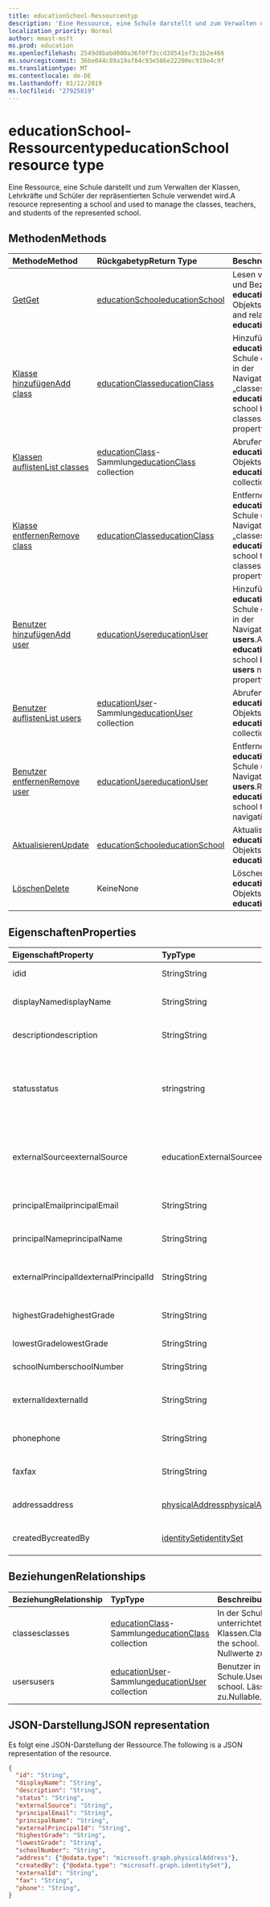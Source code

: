 ```yaml
---
title: educationSchool-Ressourcentyp
description: 'Eine Ressource, eine Schule darstellt und zum Verwalten der Klassen, Lehrkräfte und Schüler der repräsentierten Schule verwendet wird.  '
localization_priority: Normal
author: mmast-msft
ms.prod: education
ms.openlocfilehash: 2549d8babd000a36f0ff3ccd38541ef3c1b2e466
ms.sourcegitcommit: 36be044c89a19af84c93e586e22200ec919e4c9f
ms.translationtype: MT
ms.contentlocale: de-DE
ms.lasthandoff: 01/12/2019
ms.locfileid: "27925819"
---
```

# <a name="educationschool-resource-type"></a><span data-ttu-id="a2957-103">educationSchool-Ressourcentyp</span><span class="sxs-lookup"><span data-stu-id="a2957-103">educationSchool resource type</span></span>

<span data-ttu-id="a2957-104">Eine Ressource, eine Schule darstellt und zum Verwalten der Klassen, Lehrkräfte und Schüler der repräsentierten Schule verwendet wird.</span><span class="sxs-lookup"><span data-stu-id="a2957-104">A resource representing a school and used to manage the classes, teachers, and students of the represented school.</span></span>  


## <a name="methods"></a><span data-ttu-id="a2957-105">Methoden</span><span class="sxs-lookup"><span data-stu-id="a2957-105">Methods</span></span>

| <span data-ttu-id="a2957-106">Methode</span><span class="sxs-lookup"><span data-stu-id="a2957-106">Method</span></span>           | <span data-ttu-id="a2957-107">Rückgabetyp</span><span class="sxs-lookup"><span data-stu-id="a2957-107">Return Type</span></span>    |<span data-ttu-id="a2957-108">Beschreibung</span><span class="sxs-lookup"><span data-stu-id="a2957-108">Description</span></span>|
|:---------------|:--------|:----------|
|[<span data-ttu-id="a2957-109">Get</span><span class="sxs-lookup"><span data-stu-id="a2957-109">Get</span></span>](../api/educationschool-get.md) | [<span data-ttu-id="a2957-110">educationSchool</span><span class="sxs-lookup"><span data-stu-id="a2957-110">educationSchool</span></span>](educationschool.md) |<span data-ttu-id="a2957-111">Lesen von Eigenschaften und Beziehungen eines **educationSchool**-Objekts.</span><span class="sxs-lookup"><span data-stu-id="a2957-111">Read properties and relationships of an **educationSchool** object.</span></span>|
|[<span data-ttu-id="a2957-112">Klasse hinzufügen</span><span class="sxs-lookup"><span data-stu-id="a2957-112">Add class</span></span>](../api/educationschool-post-classes.md) |[<span data-ttu-id="a2957-113">educationClass</span><span class="sxs-lookup"><span data-stu-id="a2957-113">educationClass</span></span>](educationclass.md)| <span data-ttu-id="a2957-114">Hinzufügen einer neuen **educationClass** für die Schule durch Bereitstellen in der Navigationseigenschaft „classes“.</span><span class="sxs-lookup"><span data-stu-id="a2957-114">Add a new **educationClass** for the school by posting to the classes navigation property.</span></span>|
|[<span data-ttu-id="a2957-115">Klassen auflisten</span><span class="sxs-lookup"><span data-stu-id="a2957-115">List classes</span></span>](../api/educationschool-list-classes.md) |<span data-ttu-id="a2957-116">[educationClass](educationclass.md)-Sammlung</span><span class="sxs-lookup"><span data-stu-id="a2957-116">[educationClass](educationclass.md) collection</span></span>| <span data-ttu-id="a2957-117">Abrufen der **educationClass**-Objektsammlung.</span><span class="sxs-lookup"><span data-stu-id="a2957-117">Get the **educationClass** object collection.</span></span>|
|[<span data-ttu-id="a2957-118">Klasse entfernen</span><span class="sxs-lookup"><span data-stu-id="a2957-118">Remove class</span></span>](../api/educationschool-delete-classes.md) |[<span data-ttu-id="a2957-119">educationClass</span><span class="sxs-lookup"><span data-stu-id="a2957-119">educationClass</span></span>](educationclass.md)| <span data-ttu-id="a2957-120">Entfernen einer **educationClass** von der Schule über die Navigationseigenschaft „classes“.</span><span class="sxs-lookup"><span data-stu-id="a2957-120">Remove an **educationClass** from the school through the classes navigation property.</span></span>|
|[<span data-ttu-id="a2957-121">Benutzer hinzufügen</span><span class="sxs-lookup"><span data-stu-id="a2957-121">Add user</span></span>](../api/educationschool-post-users.md) |[<span data-ttu-id="a2957-122">educationUser</span><span class="sxs-lookup"><span data-stu-id="a2957-122">educationUser</span></span>](educationuser.md)| <span data-ttu-id="a2957-123">Hinzufügen eines neuen **educationUser** für die Schule durch Bereitstellen in der Navigationseigenschaft **users**.</span><span class="sxs-lookup"><span data-stu-id="a2957-123">Add a new **educationUser** for the school by posting to the **users** navigation property.</span></span>|
|[<span data-ttu-id="a2957-124">Benutzer auflisten</span><span class="sxs-lookup"><span data-stu-id="a2957-124">List users</span></span>](../api/educationschool-list-users.md) |<span data-ttu-id="a2957-125">[educationUser](educationuser.md)-Sammlung</span><span class="sxs-lookup"><span data-stu-id="a2957-125">[educationUser](educationuser.md) collection</span></span>| <span data-ttu-id="a2957-126">Abrufen der **educationUser**-Objektsammlung.</span><span class="sxs-lookup"><span data-stu-id="a2957-126">Get the **educationUser** object collection.</span></span>|
|[<span data-ttu-id="a2957-127">Benutzer entfernen</span><span class="sxs-lookup"><span data-stu-id="a2957-127">Remove user</span></span>](../api/educationschool-delete-users.md) |[<span data-ttu-id="a2957-128">educationUser</span><span class="sxs-lookup"><span data-stu-id="a2957-128">educationUser</span></span>](educationuser.md)| <span data-ttu-id="a2957-129">Entfernen eines **educationUser** von der Schule über die Navigationseigenschaft **users**.</span><span class="sxs-lookup"><span data-stu-id="a2957-129">Remove an **educationUser** from the school through the **users** navigation property.</span></span>|
|[<span data-ttu-id="a2957-130">Aktualisieren</span><span class="sxs-lookup"><span data-stu-id="a2957-130">Update</span></span>](../api/educationschool-update.md) | [<span data-ttu-id="a2957-131">educationSchool</span><span class="sxs-lookup"><span data-stu-id="a2957-131">educationSchool</span></span>](educationschool.md) |<span data-ttu-id="a2957-132">Aktualisieren eines **educationSchool**-Objekts.</span><span class="sxs-lookup"><span data-stu-id="a2957-132">Update an **educationSchool** object.</span></span> |
|[<span data-ttu-id="a2957-133">Löschen</span><span class="sxs-lookup"><span data-stu-id="a2957-133">Delete</span></span>](../api/educationschool-delete.md) | <span data-ttu-id="a2957-134">Keine</span><span class="sxs-lookup"><span data-stu-id="a2957-134">None</span></span> |<span data-ttu-id="a2957-135">Löschen eines **educationSchool**-Objekts.</span><span class="sxs-lookup"><span data-stu-id="a2957-135">Delete an **educationSchool** object.</span></span> |

## <a name="properties"></a><span data-ttu-id="a2957-136">Eigenschaften</span><span class="sxs-lookup"><span data-stu-id="a2957-136">Properties</span></span>
| <span data-ttu-id="a2957-137">Eigenschaft</span><span class="sxs-lookup"><span data-stu-id="a2957-137">Property</span></span>     | <span data-ttu-id="a2957-138">Typ</span><span class="sxs-lookup"><span data-stu-id="a2957-138">Type</span></span>   |<span data-ttu-id="a2957-139">Beschreibung</span><span class="sxs-lookup"><span data-stu-id="a2957-139">Description</span></span>|
|:---------------|:--------|:----------|
|<span data-ttu-id="a2957-140">id</span><span class="sxs-lookup"><span data-stu-id="a2957-140">id</span></span>|<span data-ttu-id="a2957-141">String</span><span class="sxs-lookup"><span data-stu-id="a2957-141">String</span></span>|<span data-ttu-id="a2957-142">GUID dieser Schule</span><span class="sxs-lookup"><span data-stu-id="a2957-142">GUID of this school.</span></span>|
|<span data-ttu-id="a2957-143">displayName</span><span class="sxs-lookup"><span data-stu-id="a2957-143">displayName</span></span>| <span data-ttu-id="a2957-144">String</span><span class="sxs-lookup"><span data-stu-id="a2957-144">String</span></span>| <span data-ttu-id="a2957-145">Anzeigename der Schule</span><span class="sxs-lookup"><span data-stu-id="a2957-145">Display name of the school.</span></span>| 
|<span data-ttu-id="a2957-146">description</span><span class="sxs-lookup"><span data-stu-id="a2957-146">description</span></span>| <span data-ttu-id="a2957-147">String</span><span class="sxs-lookup"><span data-stu-id="a2957-147">String</span></span> | <span data-ttu-id="a2957-148">Beschreibung der Schule</span><span class="sxs-lookup"><span data-stu-id="a2957-148">Description of the school.</span></span>| 
|<span data-ttu-id="a2957-149">status</span><span class="sxs-lookup"><span data-stu-id="a2957-149">status</span></span>| <span data-ttu-id="a2957-150">string</span><span class="sxs-lookup"><span data-stu-id="a2957-150">string</span></span>| <span data-ttu-id="a2957-151">Schreibgeschützt.</span><span class="sxs-lookup"><span data-stu-id="a2957-151">Read-Only.</span></span> <span data-ttu-id="a2957-152">Die möglichen Werte sind: `inactive`, `active`, `expired`, `deleteable`.</span><span class="sxs-lookup"><span data-stu-id="a2957-152">The possible values are: `inactive`, `active`, `expired`, `deleteable`.</span></span>|
|<span data-ttu-id="a2957-153">externalSource</span><span class="sxs-lookup"><span data-stu-id="a2957-153">externalSource</span></span>| <span data-ttu-id="a2957-154">educationExternalSource</span><span class="sxs-lookup"><span data-stu-id="a2957-154">educationExternalSource</span></span>| <span data-ttu-id="a2957-155">Schreibgeschützt.</span><span class="sxs-lookup"><span data-stu-id="a2957-155">Read-Only.</span></span>  <span data-ttu-id="a2957-156">Die möglichen Werte sind: `sis`, `manual`, `unknownFutureValue`.</span><span class="sxs-lookup"><span data-stu-id="a2957-156">The possible values are: `sis`, `manual`, `unknownFutureValue`.</span></span>|
|<span data-ttu-id="a2957-157">principalEmail</span><span class="sxs-lookup"><span data-stu-id="a2957-157">principalEmail</span></span>| <span data-ttu-id="a2957-158">String</span><span class="sxs-lookup"><span data-stu-id="a2957-158">String</span></span>| <span data-ttu-id="a2957-159">Die E-Mail-Adresse des Prinzipals</span><span class="sxs-lookup"><span data-stu-id="a2957-159">Email address of the principal.</span></span>|
|<span data-ttu-id="a2957-160">principalName</span><span class="sxs-lookup"><span data-stu-id="a2957-160">principalName</span></span>| <span data-ttu-id="a2957-161">String</span><span class="sxs-lookup"><span data-stu-id="a2957-161">String</span></span> | <span data-ttu-id="a2957-162">Der Name des Prinzipals</span><span class="sxs-lookup"><span data-stu-id="a2957-162">Name of the principal.</span></span>|
|<span data-ttu-id="a2957-163">externalPrincipalId</span><span class="sxs-lookup"><span data-stu-id="a2957-163">externalPrincipalId</span></span>| <span data-ttu-id="a2957-164">String</span><span class="sxs-lookup"><span data-stu-id="a2957-164">String</span></span> | <span data-ttu-id="a2957-165">Die ID des Prinzipals im Synchronisierungssystem</span><span class="sxs-lookup"><span data-stu-id="a2957-165">ID of principal in syncing system.</span></span> |
|<span data-ttu-id="a2957-166">highestGrade</span><span class="sxs-lookup"><span data-stu-id="a2957-166">highestGrade</span></span>|<span data-ttu-id="a2957-167">String</span><span class="sxs-lookup"><span data-stu-id="a2957-167">String</span></span>| <span data-ttu-id="a2957-168">Höchste unterrichtete Klasse</span><span class="sxs-lookup"><span data-stu-id="a2957-168">Highest grade taught.</span></span> |
|<span data-ttu-id="a2957-169">lowestGrade</span><span class="sxs-lookup"><span data-stu-id="a2957-169">lowestGrade</span></span>|<span data-ttu-id="a2957-170">String</span><span class="sxs-lookup"><span data-stu-id="a2957-170">String</span></span>| <span data-ttu-id="a2957-171">Niedrigste unterrichtete Klasse</span><span class="sxs-lookup"><span data-stu-id="a2957-171">Lowest grade taught.</span></span> |
|<span data-ttu-id="a2957-172">schoolNumber</span><span class="sxs-lookup"><span data-stu-id="a2957-172">schoolNumber</span></span>|<span data-ttu-id="a2957-173">String</span><span class="sxs-lookup"><span data-stu-id="a2957-173">String</span></span>| <span data-ttu-id="a2957-174">Schulnummer</span><span class="sxs-lookup"><span data-stu-id="a2957-174">School Number.</span></span>|
|<span data-ttu-id="a2957-175">externalId</span><span class="sxs-lookup"><span data-stu-id="a2957-175">externalId</span></span>|<span data-ttu-id="a2957-176">String</span><span class="sxs-lookup"><span data-stu-id="a2957-176">String</span></span>| <span data-ttu-id="a2957-177">Die ID der Schule im Synchronisierungssystem</span><span class="sxs-lookup"><span data-stu-id="a2957-177">ID of school in syncing system.</span></span> |
|<span data-ttu-id="a2957-178">phone</span><span class="sxs-lookup"><span data-stu-id="a2957-178">phone</span></span>|<span data-ttu-id="a2957-179">String</span><span class="sxs-lookup"><span data-stu-id="a2957-179">String</span></span>| <span data-ttu-id="a2957-180">Die Telefonnummer der Schule</span><span class="sxs-lookup"><span data-stu-id="a2957-180">Phone number of school.</span></span> |
|<span data-ttu-id="a2957-181">fax</span><span class="sxs-lookup"><span data-stu-id="a2957-181">fax</span></span>|<span data-ttu-id="a2957-182">String</span><span class="sxs-lookup"><span data-stu-id="a2957-182">String</span></span>| <span data-ttu-id="a2957-183">Die Faxnummer der Schule</span><span class="sxs-lookup"><span data-stu-id="a2957-183">Fax number of school.</span></span> |
|<span data-ttu-id="a2957-184">address</span><span class="sxs-lookup"><span data-stu-id="a2957-184">address</span></span>|[<span data-ttu-id="a2957-185">physicalAddress</span><span class="sxs-lookup"><span data-stu-id="a2957-185">physicalAddress</span></span>](physicaladdress.md)| <span data-ttu-id="a2957-186">Die Adresse der Schule</span><span class="sxs-lookup"><span data-stu-id="a2957-186">Address of the school.</span></span>|
|<span data-ttu-id="a2957-187">createdBy</span><span class="sxs-lookup"><span data-stu-id="a2957-187">createdBy</span></span>|[<span data-ttu-id="a2957-188">identitySet</span><span class="sxs-lookup"><span data-stu-id="a2957-188">identitySet</span></span>](identityset.md)|<span data-ttu-id="a2957-189">Entität, die Schule erstellt hat.</span><span class="sxs-lookup"><span data-stu-id="a2957-189">Entity who created the school.</span></span>|

## <a name="relationships"></a><span data-ttu-id="a2957-190">Beziehungen</span><span class="sxs-lookup"><span data-stu-id="a2957-190">Relationships</span></span>
| <span data-ttu-id="a2957-191">Beziehung</span><span class="sxs-lookup"><span data-stu-id="a2957-191">Relationship</span></span> | <span data-ttu-id="a2957-192">Typ</span><span class="sxs-lookup"><span data-stu-id="a2957-192">Type</span></span>   |<span data-ttu-id="a2957-193">Beschreibung</span><span class="sxs-lookup"><span data-stu-id="a2957-193">Description</span></span>|
|:---------------|:--------|:----------|
|<span data-ttu-id="a2957-194">classes</span><span class="sxs-lookup"><span data-stu-id="a2957-194">classes</span></span>|<span data-ttu-id="a2957-195">[educationClass](educationclass.md)-Sammlung</span><span class="sxs-lookup"><span data-stu-id="a2957-195">[educationClass](educationclass.md) collection</span></span>| <span data-ttu-id="a2957-196">In der Schule unterrichtete Klassen.</span><span class="sxs-lookup"><span data-stu-id="a2957-196">Classes taught at the school.</span></span> <span data-ttu-id="a2957-197">Lässt Nullwerte zu.</span><span class="sxs-lookup"><span data-stu-id="a2957-197">Nullable.</span></span>|
|<span data-ttu-id="a2957-198">users</span><span class="sxs-lookup"><span data-stu-id="a2957-198">users</span></span>|<span data-ttu-id="a2957-199">[educationUser](educationuser.md)-Sammlung</span><span class="sxs-lookup"><span data-stu-id="a2957-199">[educationUser](educationuser.md) collection</span></span>| <span data-ttu-id="a2957-200">Benutzer in der Schule.</span><span class="sxs-lookup"><span data-stu-id="a2957-200">Users in the school.</span></span> <span data-ttu-id="a2957-201">Lässt Nullwerte zu.</span><span class="sxs-lookup"><span data-stu-id="a2957-201">Nullable.</span></span>|

## <a name="json-representation"></a><span data-ttu-id="a2957-202">JSON-Darstellung</span><span class="sxs-lookup"><span data-stu-id="a2957-202">JSON representation</span></span>

<span data-ttu-id="a2957-203">Es folgt eine JSON-Darstellung der Ressource.</span><span class="sxs-lookup"><span data-stu-id="a2957-203">The following is a JSON representation of the resource.</span></span>

<!--{
  "blockType": "resource",
  "optionalProperties": [],
  "baseType": "microsoft.graph.educationOrganization",
  "@odata.type": "microsoft.graph.educationSchool"
}-->

```json
{
  "id": "String",
  "displayName": "String",
  "description": "String",
  "status": "String",
  "externalSource": "String",
  "principalEmail": "String",
  "principalName": "String",
  "externalPrincipalId": "String",
  "highestGrade": "String",
  "lowestGrade": "String",
  "schoolNumber": "String",
  "address": {"@odata.type": "microsoft.graph.physicalAddress"},
  "createdBy": {"@odata.type": "microsoft.graph.identitySet"},
  "externalId": "String",
  "fax": "String",
  "phone": "String",
}
```

<!-- uuid: 8fcb5dbc-d5aa-4681-8e31-b001d5168d79
2015-10-25 14:57:30 UTC -->
<!-- {
  "type": "#page.annotation",
  "description": "educationSchool resource",
  "keywords": "",
  "section": "documentation",
  "tocPath": ""
}-->

